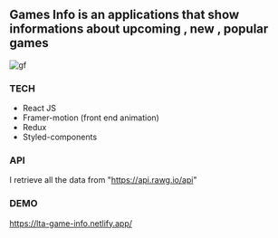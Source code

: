 ## Games Info is an applications that show informations about upcoming , new , popular games

![gf](https://user-images.githubusercontent.com/53177468/103598184-4ae54380-4f02-11eb-9e73-a0c1755a5de2.PNG)

 ### TECH 
   - React JS 
   - Framer-motion (front end animation)
   - Redux 
   - Styled-components
 
 ### API 
   I retrieve all the data from "https://api.rawg.io/api"
 
 ### DEMO
   https://lta-game-info.netlify.app/
  
